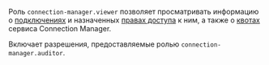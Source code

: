 Роль `connection-manager.viewer` позволяет просматривать информацию о [подключениях](../../metadata-hub/concepts/connection-manager.md) и назначенных [правах доступа](../../iam/concepts/access-control/index.md) к ним, а также о [квотах](../../metadata-hub/concepts/limits.md) сервиса Connection Manager.

Включает разрешения, предоставляемые ролью `connection-manager.auditor`.
